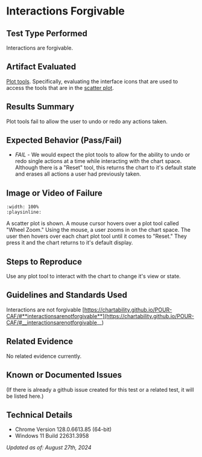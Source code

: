 # Interactions Forgivable

## Test Type Performed

Interactions are forgivable.

## Artifact Evaluated

[Plot tools](https://docs.bokeh.org/en/latest/docs/user_guide/interaction/tools.html#ug-interaction-tools). Specifically, evaluating the interface icons that are used to access the tools that are in the [scatter plot](https://quansight-labs.github.io/bokeh-a11y-audit/#_ts1723552414769).

## Results Summary

Plot tools fail to allow the user to undo or redo any actions taken.

## Expected Behavior (Pass/Fail)

- _FAIL_ - We would expect the plot tools to allow for the ability to undo or redo single actions at a time while interacting with the chart space. Although there is a "Reset" tool, this returns the chart to it's default state and erases all actions a user had previously taken.

## Image or Video of Failure

```{video} ./assets/plot-tools_interactions-forgivable.mp4
:width: 100%
:playsinline:
```

A scatter plot is shown. A mouse cursor hovers over a plot tool called "Wheel Zoom." Using the mouse, a user zooms in on the chart space. The user then hovers over each chart plot tool until it comes to "Reset." They press it and the chart returns to it's default display.

## Steps to Reproduce

Use any plot tool to interact with the chart to change it's view or state.

## Guidelines and Standards Used

Interactions are not forgivable [https://chartability.github.io/POUR-CAF/#**interactionsarenotforgivable**](https://chartability.github.io/POUR-CAF/#__interactionsarenotforgivable__)

## Related Evidence

No related evidence currently.

## Known or Documented Issues

(If there is already a github issue created for this test or a related test, it will be listed here.)

## Technical Details

- Chrome Version 128.0.6613.85 (64-bit)
- Windows 11 Build 22631.3958

_Updated as of: August 27th, 2024_

<!-- ## Notes
A seasoned SR (screen reader) user could have the knowledge to navigate and explore webpages and graphs with more nuance, whether through manual mode switching, certain key shortcuts, etc. These tests are done by a sighted user with the SR’s default options and performed as if a new or beginner user is interacting with these elements. We would expect that all users could be able to navigate smoothly, regardless of experience levels. -->
